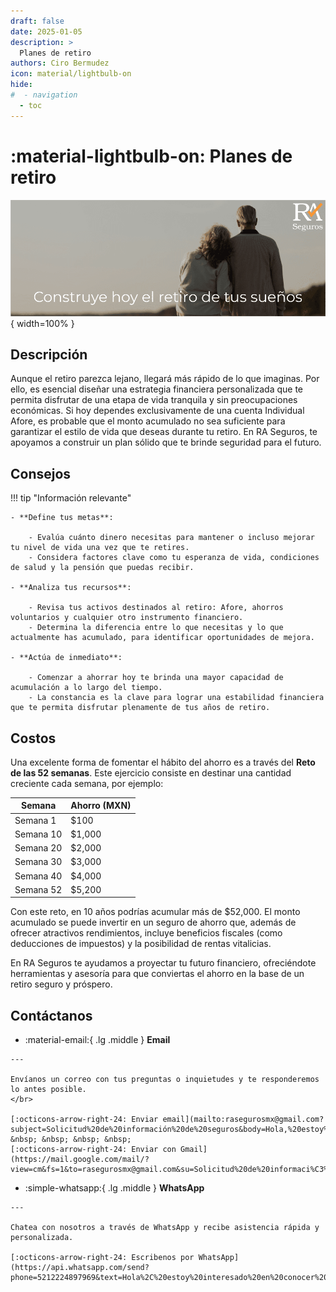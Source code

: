 ```yaml
---
draft: false
date: 2025-01-05
description: >
  Planes de retiro
authors: Ciro Bermudez
icon: material/lightbulb-on
hide: 
#  - navigation
  - toc
---
```


# :material-lightbulb-on: Planes de retiro

![Image title](../../assets/images/pages/07_retiro-comp.png){ width=100% }

## Descripción

<div class="justify" markdown>

Aunque el retiro parezca lejano, llegará más rápido de lo que imaginas.
Por ello, es esencial diseñar una estrategia financiera personalizada
que te permita disfrutar de una etapa de vida tranquila y sin preocupaciones económicas.
Si hoy dependes exclusivamente de una cuenta Individual Afore, es probable que el monto
acumulado no sea suficiente para garantizar el estilo de vida que deseas durante tu retiro.
En RA Seguros, te apoyamos a construir un plan sólido que te brinde seguridad para el futuro.

</div>

## Consejos

!!! tip "Información relevante"

    - **Define tus metas**:

        - Evalúa cuánto dinero necesitas para mantener o incluso mejorar tu nivel de vida una vez que te retires.
        - Considera factores clave como tu esperanza de vida, condiciones de salud y la pensión que puedas recibir.

    - **Analiza tus recursos**:

        - Revisa tus activos destinados al retiro: Afore, ahorros voluntarios y cualquier otro instrumento financiero.
        - Determina la diferencia entre lo que necesitas y lo que actualmente has acumulado, para identificar oportunidades de mejora.

    - **Actúa de inmediato**:

        - Comenzar a ahorrar hoy te brinda una mayor capacidad de acumulación a lo largo del tiempo.
        - La constancia es la clave para lograr una estabilidad financiera que te permita disfrutar plenamente de tus años de retiro.

## Costos

Una excelente forma de fomentar el hábito del ahorro es a través del 
**Reto de las 52 semanas**. Este ejercicio consiste en destinar una cantidad creciente cada semana, por ejemplo:

<div class="center-table" markdown>

| Semana    | Ahorro (MXN) |
| --------- | ------------ |
| Semana 1  | $100         |
| Semana 10 | $1,000       |
| Semana 20 | $2,000       |
| Semana 30 | $3,000       |
| Semana 40 | $4,000       |
| Semana 52 | $5,200       |

</div>

Con este reto, en 10 años podrías acumular más de $52,000. El monto acumulado se puede invertir en un seguro de ahorro que, además de ofrecer atractivos rendimientos, incluye beneficios fiscales (como deducciones de impuestos) y la posibilidad de rentas vitalicias.

En RA Seguros te ayudamos a proyectar tu futuro financiero, ofreciéndote herramientas y asesoría para que conviertas el ahorro en la base de un retiro seguro y próspero.


## Contáctanos

<div class="grid cards" markdown>

-    :material-email:{ .lg .middle } __Email__

    ---

    Envíanos un correo con tus preguntas o inquietudes y te responderemos lo antes posible.
    </br>

    [:octicons-arrow-right-24: Enviar email](mailto:rasegurosmx@gmail.com?subject=Solicitud%20de%20información%20de%20seguros&body=Hola,%20estoy%20interesado%20en%20conocer%20más%20sobre%20las%20opciones%20de%20seguro.%20Agradecería%20su%20respuesta.%20Saludos.) &nbsp; &nbsp; &nbsp; &nbsp;
    [:octicons-arrow-right-24: Enviar con Gmail](https://mail.google.com/mail/?view=cm&fs=1&to=rasegurosmx@gmail.com&su=Solicitud%20de%20informaci%C3%B3n%20de%20seguros&body=Hola,%20estoy%20interesado%20en%20conocer%20m%C3%A1s%20sobre%20las%20opciones%20de%20seguro.%20Agradecer%C3%ADa%20su%20respuesta.%20Saludos.)

-    :simple-whatsapp:{ .lg .middle } __WhatsApp__

    ---

    Chatea con nosotros a través de WhatsApp y recibe asistencia rápida y personalizada.

    [:octicons-arrow-right-24: Escribenos por WhatsApp](https://api.whatsapp.com/send?phone=5212224897969&text=Hola%2C%20estoy%20interesado%20en%20conocer%20m%C3%A1s%20sobre%20las%20opciones%20de%20seguro.%20Agradecer%C3%ADa%20su%20respuesta.%20Saludos.)

</div>
